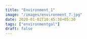 ```yaml
---
title: "Environment_1"
image: "/images/environment_7.jpg"
date: 2020-01-02T10:45:38+05:30
tags: ["environmentgal"]
draft: false
---
```


